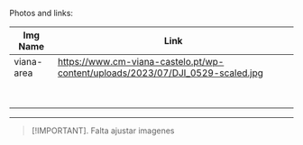 Photos and links:

| Img Name   | Link                                                                           |
|------------|--------------------------------------------------------------------------------|
| viana-area | https://www.cm-viana-castelo.pt/wp-content/uploads/2023/07/DJI_0529-scaled.jpg |
|            |                                                                                |
|            |                                                                                |
|            |                                                                                |
|            |                                                                                |
|            |                                                                                |
|            |                                                                                |
|            |                                                                                |
|            |                                                                                |
___
> [!IMPORTANT].
> Falta ajustar imagenes
